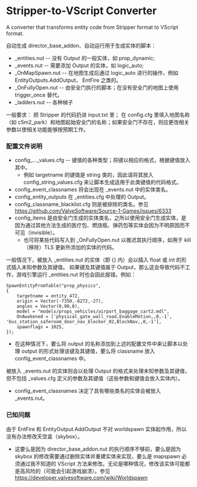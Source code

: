 # Stripper-to-VScript Converter
A converter that transforms entity code from Stripper format to VScript format.

自动生成 director_base_addon、自动运行用于生成实体的脚本：
* _entities.nut -- 没有 Output 的一般实体，如 prop_dynamic;
* _events.nut -- 需要添加 Output 的实体，如 logic_auto;
* _OnMapSpawn.nut -- 在地图生成后通过 logic_auto 进行的操作，例如 EntityOutputs.AddOutput， EntFire 之类的。
* _OnFullyOpen.nut -- 由安全门执行的脚本；在没有安全门的地图上使用 trigger_once 替代。 
* _ladders.nut -- 各种梯子

一般要求：
把 Stripper 的代码扔进 input.txt 里；
在 config.cfg 里填入地图名称（如 c5m2_park）和地图起始安全门的名称；如果安全门不存在，则应更改相关参数以使相关功能能够按预期工作。

### 配置文件说明
* config_..._values.cfg -- 键值的各种类型；将键以相应的格式，根据键值放入其中。
  - 例如 targetname 的键值是 string 类的，因此请将其放入 config_string_values.cfg 来让脚本生成适用于此类键值的代码格式。
* config_event_classnames 将会出现在 _events.nut 中的实体类名。
* config_entity_outputs 在 _entities.cfg 中处理的 Output。
* config_classname_blacklist.cfg 则是被排除的类名。参见 https://github.com/ValveSoftware/Source-1-Games/issues/6333
* config_items 是由安全门生成的实体类名，之所以使用安全门生成实体，是因为通过其他方法生成的医疗包、燃烧瓶、弹药包等实体会因为不明原因而不可见（invisible）。
  - 也可将某些代码写入到 _OnFullyOpen.nut 以推迟其执行顺序，如用于 kill（移除）TLS 更新所添加的实体的代码。

一般情况下，被放入 _entities.nut 的实体（即 {} 内）会以插入 float 或 int 的形式插入未知参数及其键值。
如果键及其键值属于 Output，那么这会导致代码不工作，游戏引擎运行 _entities.nut 时也会因此报错。例如：
```
SpawnEntityFromTable("prop_physics",
{
	targetname = entity_472,
	origin = Vector(-7350,-8272,-27),
	angles = Vector(0,90,0),
	model = "models/props_vehicles/airport_baggage_cart2.mdl",
	OnAwakened = ['physical_gate_wall_road,EnableMotion,,0,-1', 'bus_station_saferoom_door_nav_blocker_02,BlockNav,,0,-1'],
	spawnflags = 1025,
});
```
* 在这种情况下，要么将 output 的名称添加到上述的配置文件中来让脚本以处理 output 的形式处理该键及其键值，要么将 classname 放入 config_event_classnames 中。

被放入 _events.nut 的实体则会以处理 Output 的格式来处理未知参数及其键值，但不包括 _values.cfg 定义的参数及其键值（这些参数和键值会放入实体内）。
* config_event_classnames  决定了具有哪些类名的实体会被放入 _events.nut。
### 已知问题
由于 EntFire 和 EntityOutput.AddOutput 不对 worldspawn 实体起作用，所以没有办法修改天空盒（skybox）。
* 这要么是因为 director_base_addon.nut 的执行顺序不够前，要么是因为 skybox 的修改需要通过删除实体并重建实体来实现，要么是 mapspawn 必须通过我不知道的 VScript 方法来修改。无论是哪种情况，修改该实体可能都是高风险的（可能会引起游戏崩溃）。参见 https://developer.valvesoftware.com/wiki/Worldspawn
